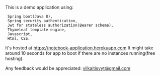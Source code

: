 This is a demo application using:

     Spring boot(Java 8),
     Spring security authentication,
     Jwt for stateless authorization(Bearer scheme),
     Thymeleaf template engine,
     Javascript,
     Html, CSS.

It's hosted at https://notebook-application.herokuapp.com
It might take around 10 seconds for app to boot if there are 
no instances running(free hosting).

Any feedback would be appreciated: vilkaitisvyt@gmail.com

